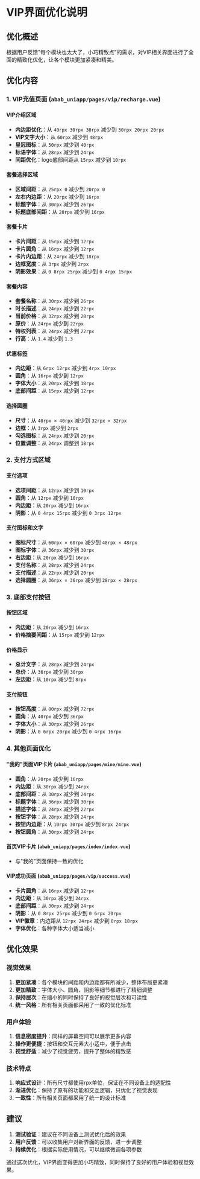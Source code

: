 # VIP界面优化说明

## 优化概述

根据用户反馈"每个模块也太大了，小巧精致点"的需求，对VIP相关界面进行了全面的精致化优化，让各个模块更加紧凑和精美。

## 优化内容

### 1. VIP充值页面 (`abab_uniapp/pages/vip/recharge.vue`)

#### VIP介绍区域
- **内边距优化**：从 `40rpx 30rpx 30rpx` 减少到 `30rpx 20rpx 20rpx`
- **VIP文字大小**：从 `60rpx` 减少到 `48rpx`
- **皇冠图标**：从 `50rpx` 减少到 `40rpx`
- **标语字体**：从 `28rpx` 减少到 `24rpx`
- **间距优化**：logo底部间距从 `15rpx` 减少到 `10rpx`

#### 套餐选择区域
- **区域间距**：从 `25rpx 0` 减少到 `20rpx 0`
- **左右内边距**：从 `20rpx` 减少到 `16rpx`
- **标题字体**：从 `30rpx` 减少到 `26rpx`
- **标题底部间距**：从 `20rpx` 减少到 `16rpx`

#### 套餐卡片
- **卡片间距**：从 `15rpx` 减少到 `12rpx`
- **卡片圆角**：从 `16rpx` 减少到 `12rpx`
- **卡片内边距**：从 `24rpx` 减少到 `18rpx`
- **边框宽度**：从 `3rpx` 减少到 `2rpx`
- **阴影效果**：从 `0 8rpx 25rpx` 减少到 `0 4rpx 15rpx`

#### 套餐内容
- **套餐名称**：从 `30rpx` 减少到 `26rpx`
- **时长描述**：从 `24rpx` 减少到 `22rpx`
- **当前价格**：从 `32rpx` 减少到 `28rpx`
- **原价**：从 `24rpx` 减少到 `22rpx`
- **特权列表**：从 `24rpx` 减少到 `22rpx`
- **行高**：从 `1.4` 减少到 `1.3`

#### 优惠标签
- **内边距**：从 `6rpx 12rpx` 减少到 `4rpx 10rpx`
- **圆角**：从 `16rpx` 减少到 `12rpx`
- **字体大小**：从 `20rpx` 减少到 `18rpx`
- **底部间距**：从 `15rpx` 减少到 `12rpx`

#### 选择圆圈
- **尺寸**：从 `40rpx × 40rpx` 减少到 `32rpx × 32rpx`
- **边框**：从 `3rpx` 减少到 `2rpx`
- **勾选图标**：从 `24rpx` 减少到 `20rpx`
- **位置调整**：从 `24rpx` 调整到 `18rpx`

### 2. 支付方式区域

#### 支付选项
- **选项间距**：从 `12rpx` 减少到 `10rpx`
- **圆角**：从 `12rpx` 减少到 `10rpx`
- **内边距**：从 `20rpx` 减少到 `16rpx`
- **阴影**：从 `0 4rpx 15rpx` 减少到 `0 3rpx 12rpx`

#### 支付图标和文字
- **图标尺寸**：从 `60rpx × 60rpx` 减少到 `48rpx × 48rpx`
- **图标字体**：从 `36rpx` 减少到 `30rpx`
- **右边距**：从 `20rpx` 减少到 `16rpx`
- **支付名称**：从 `28rpx` 减少到 `24rpx`
- **支付描述**：从 `22rpx` 减少到 `20rpx`
- **选择圆圈**：从 `36rpx × 36rpx` 减少到 `28rpx × 28rpx`

### 3. 底部支付按钮

#### 按钮区域
- **内边距**：从 `20rpx` 减少到 `16rpx`
- **价格摘要间距**：从 `15rpx` 减少到 `12rpx`

#### 价格显示
- **总计文字**：从 `28rpx` 减少到 `24rpx`
- **总价**：从 `36rpx` 减少到 `30rpx`
- **左边距**：从 `10rpx` 减少到 `8rpx`

#### 支付按钮
- **按钮高度**：从 `80rpx` 减少到 `72rpx`
- **圆角**：从 `40rpx` 减少到 `36rpx`
- **字体大小**：从 `30rpx` 减少到 `26rpx`
- **阴影**：从 `0 6rpx 20rpx` 减少到 `0 4rpx 16rpx`

### 4. 其他页面优化

#### "我的"页面VIP卡片 (`abab_uniapp/pages/mine/mine.vue`)
- **圆角**：从 `20rpx` 减少到 `16rpx`
- **内边距**：从 `30rpx` 减少到 `24rpx`
- **底部间距**：从 `30rpx` 减少到 `24rpx`
- **标题字体**：从 `36rpx` 减少到 `30rpx`
- **描述字体**：从 `24rpx` 减少到 `22rpx`
- **按钮字体**：从 `28rpx` 减少到 `24rpx`
- **按钮内边距**：从 `10rpx 30rpx` 减少到 `8rpx 24rpx`
- **按钮圆角**：从 `30rpx` 减少到 `24rpx`

#### 首页VIP卡片 (`abab_uniapp/pages/index/index.vue`)
- 与"我的"页面保持一致的优化

#### VIP成功页面 (`abab_uniapp/pages/vip/success.vue`)
- **卡片圆角**：从 `16rpx` 减少到 `12rpx`
- **内边距**：从 `30rpx` 减少到 `24rpx`
- **底部间距**：从 `30rpx` 减少到 `24rpx`
- **阴影**：从 `0 8rpx 25rpx` 减少到 `0 6rpx 20rpx`
- **VIP徽章**：内边距从 `12rpx 24rpx` 减少到 `8rpx 18rpx`
- **字体优化**：各种字体大小适当减小

## 优化效果

### 视觉效果
1. **更加紧凑**：各个模块的间距和内边距都有所减少，整体布局更紧凑
2. **更加精致**：字体大小、圆角、阴影等细节都进行了精细调整
3. **保持层次**：在缩小的同时保持了良好的视觉层次和可读性
4. **统一风格**：所有相关页面都采用了一致的优化标准

### 用户体验
1. **信息密度提升**：同样的屏幕空间可以展示更多内容
2. **操作更便捷**：按钮和交互元素大小适中，便于点击
3. **视觉舒适**：减少了视觉疲劳，提升了整体的精致感

### 技术特点
1. **响应式设计**：所有尺寸都使用rpx单位，保证在不同设备上的适配性
2. **渐进优化**：保持了原有的功能和交互逻辑，只优化了视觉表现
3. **一致性**：所有相关页面都采用了统一的设计标准

## 建议

1. **测试验证**：建议在不同设备上测试优化后的效果
2. **用户反馈**：可以收集用户对新界面的反馈，进一步调整
3. **持续优化**：根据实际使用情况，可以继续微调各项参数

通过这次优化，VIP界面变得更加小巧精致，同时保持了良好的用户体验和视觉效果。
